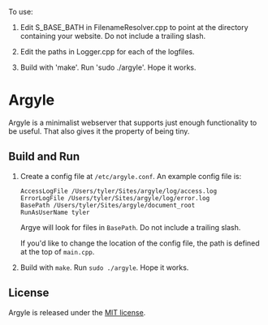 To use:

1) Edit S_BASE_BATH in FilenameResolver.cpp to point at the directory
   containing your website. Do not include a trailing slash.

2) Edit the paths in Logger.cpp for each of the logfiles.

3) Build with 'make'. Run 'sudo ./argyle'. Hope it works.


# Argyle

Argyle is a minimalist webserver that supports just enough functionality to be useful. 
That also gives it the property of being tiny. 

## Build and Run

1. Create a config file at `/etc/argyle.conf`. An example config file is:
   ```
   AccessLogFile /Users/tyler/Sites/argyle/log/access.log
   ErrorLogFile /Users/tyler/Sites/argyle/log/error.log
   BasePath /Users/tyler/Sites/argyle/document_root
   RunAsUserName tyler
   ```
   Argye will look for files in `BasePath`. Do not include a trailing slash.

   If you'd like to change the location of the config file, the path is defined at the top of `main.cpp`.

2. Build with `make`. Run `sudo ./argyle`. Hope it works.

## License

Argyle is released under the [MIT license](https://tldrlegal.com/license/mit-license).
